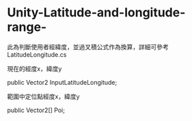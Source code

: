 # Unity-Latitude-and-longitude-range-

此為判斷使用者經緯度，並過叉積公式作為換算，詳細可參考LatitudeLongitude.cs

現在的經度x，緯度y

public Vector2 InputLatitudeLongitude;

範圍中定位點經度x，緯度y

public Vector2[] Poi;
